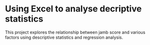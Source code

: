 # Using Excel to analyse decriptive statistics
 This project explores the relationship between jamb score and various factors using descriptive statistics and regression analysis.
